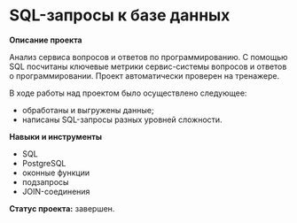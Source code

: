 # SQL-запросы к базе данных

**Описание проекта**
 
Анализ сервиса вопросов и ответов по программированию. С помощью SQL посчитаны ключевые метрики сервис-системы вопросов и ответов о программировании. Проект автоматически проверен на тренажере.

В ходе работы над проектом было осуществлено следующее:
- обработаны и выгружены данные;
- написаны SQL-запросы разных уровней сложности.

**Навыки и инструменты**

- SQL
- PostgreSQL
- оконные функции
- подзапросы
- JOIN-соединения

**Статус проекта:** завершен.

